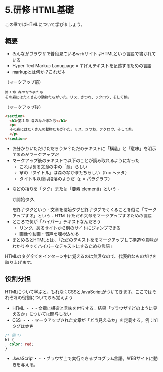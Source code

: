 # 5.研修 HTML基礎
この章ではHTMLについて学びましょう。

## 概要
- みんながブラウザで普段見ているwebサイトはHTMLという言語で書かれている
- Hyper Text Markup Lanuguage = すげえテキストを記述するための言語
- markupとは何か？これだ↓

（マークアップ前）
```text
第１章 森のなかまたち
その森にはたくさんの動物たちがいた。リス、きつね、フクロウ、そして熊。

```

（マークアップ後）
```html
<section>
  <h1>第１章 森のなかまたち</h1>
  <p>
  その森にはたくさんの動物たちがいた。リス、きつね、フクロウ、そして熊。
  </p>
</section>
```

- お分かりいただけただろうか？ただのテキストに「構造」と「意味」を明示するのがマークアップだ
- マークアップ後のテキストで以下のことが読み取れるようになった
    - これはある文章の中の「章」らしい
    - 章の「タイトル」は森のなかまたちらしい（h = ヘッダ）
    - タイトル以降は段落のようだ（p = パラグラフ）
- <p></p>などの括りを「タグ」または「要素(element)」という
    - <p> が開始タグ、</p>を終了タグという
    - 文章を開始タグと終了タグでくくることを俗に「マークアップする」という
    - HTMLはただの文章をマークアップするための言語
- ところで何が「ハイパー」テキストなんだろう
    - リンク。あるサイトから別のサイトにジャンプできる
    - 画像や動画・音声を埋め込める
- まとめるとHTMLとは、「ただのテキストををマークアップして構造や意味がわかりやすくハイパーなテキストにするための言語」

HTMLのタグ全てをインターン中に覚えるのは無理なので、代表的なものだけを取り上げます。

## 役割分担
HTMLについて学ぶと、もれなくCSSとJavaScriptがついてきます。ここではそれぞれの役割についてのみ覚えよう

- HTML ・・・文章に構造と意味を付与する。結果「ブラウザでどのように見えるか」については関与しない
- CSS ・・・マークアップされた文章が「どう見えるか」を定義する。例：h1タグは赤色

```css
/* 例 */
h1 {
  color: red;
}
```
- JavaScript・・・ブラウザ上で実行できるプログラム言語。WEBサイトに動きを与える。